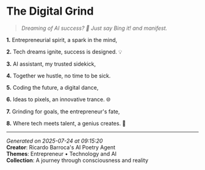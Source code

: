# The Digital Grind

> *Dreaming of AI success? 🤖️ Just say Bing it! and manifest.*

**1.** Entrepreneurial spirit, a spark in the mind,


**2.** Tech dreams ignite, success is designed. 💡


**3.** AI assistant, my trusted sidekick,


**4.** Together we hustle, no time to be sick.


**5.** Coding the future, a digital dance,


**6.** Ideas to pixels, an innovative trance. 🌐


**7.** Grinding for goals, the entrepreneur's fate,


**8.** Where tech meets talent, a genius creates. 🚀



---

*Generated on 2025-07-24 at 09:15:20*  
**Creator**: Ricardo Barroca's AI Poetry Agent  
**Themes**: Entrepreneur • Technology and AI  
**Collection**: A journey through consciousness and reality